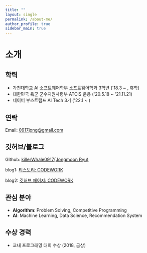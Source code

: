 ```yaml
---
title: ""
layout: single
permalink: /about-me/
author_profile: true
sidebar_main: true
---
```


# 소개
## 학력
- 가천대학교 AI·소프트웨어학부 소프트웨어학과 3학년 ('18.3 ~ , 휴학)  
- 대한민국 육군 군수지원사령부 ATCIS 운용 ('20.5.18 ~ '21.11.21)
- 네이버 부스트캠프 AI Tech 3기 ('22.1 ~ )

## 연락
Email: 0917jong@gmail.com

## 깃허브/블로그
Github: [killerWhale0917(Jongmoon Ryu)](https://github.com/killerWhale0917) 

blog1: [티스토리: CODEWORK](https://killerwhale0917.tistory.com/)  

blog2: [깃허브 페이지: CODEWORK](https://killerwhale0917.github.io/) 

## 관심 분야
- **Algorithm**: Problem Solving, Competitive Programming
- **AI**: Machine Learning, Data Science, Recommendation System

## 수상 경력
- 교내 프로그래밍 대회 수상 (2018, 금상)

